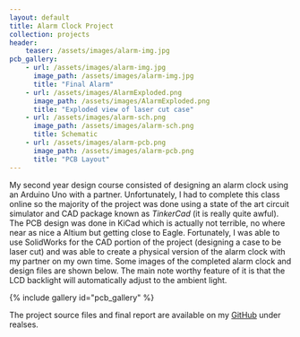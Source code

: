 ```yaml
---
layout: default
title: Alarm Clock Project
collection: projects
header:
    teaser: /assets/images/alarm-img.jpg
pcb_gallery:
    - url: /assets/images/alarm-img.jpg
      image_path: /assets/images/alarm-img.jpg
      title: "Final Alarm"
    - url: /assets/images/AlarmExploded.png
      image_path: /assets/images/AlarmExploded.png
      title: "Exploded view of laser cut case"
    - url: /assets/images/alarm-sch.png
      image_path: /assets/images/alarm-sch.png
      title: Schematic
    - url: /assets/images/alarm-pcb.png
      image_path: /assets/images/alarm-pcb.png
      title: "PCB Layout"
---
```

My second year design course consisted of designing an alarm clock using an Arduino Uno with a partner. Unfortunately, I had to complete this class online so the majority of the project was done using a state of the art circuit simulator and CAD package known as *TinkerCad* (it is really quite awful). The PCB design was done in KiCad which is actually not terrible, no where near as nice a Altium but getting close to Eagle. Fortunately, I was able to use SolidWorks for the CAD portion of the project (designing a case to be laser cut) and was able to create a physical version of the alarm clock with my partner on my own time. Some images of the completed alarm clock and design files are shown below. The main note worthy feature of it is that the LCD backlight will automatically adjust to the ambient light.

{% include gallery id="pcb_gallery" %}

The project source files and final report are available on my [GitHub](https://github.com/KerbalJeb/ECE299DesignProject/releases/tag/V1.0) under realses.
